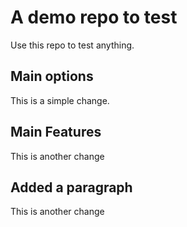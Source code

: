 # A demo repo to test 

Use this repo to test anything.

## Main options
This is a simple change.

## Main Features
This is another change

## Added a paragraph
This is another change
